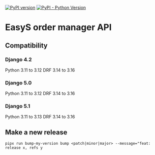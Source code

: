 [![PyPI version](https://badge.fury.io/py/easys-ordermanager.svg)](https://badge.fury.io/py/easys-ordermanager)
[![PyPI - Python Version](https://img.shields.io/pypi/pyversions/Lektor.svg)](https://pypi.org/project/easys-ordermanager/)

# EasyS order manager API

## Compatibility

### Django 4.2

Python 3.11 to 3.12
DRF 3.14 to 3.16

### Django 5.0

Python 3.11 to 3.12
DRF 3.14 to 3.16

### Django 5.1

Python 3.11 to 3.13
DRF 3.14 to 3.16

## Make a new release

`pipx run bump-my-version bump <patch|minor|major> --message="feat: release x, refs y`
